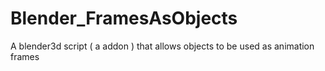 # Blender_FramesAsObjects
A blender3d script ( a addon ) that allows objects to be used as animation frames  

